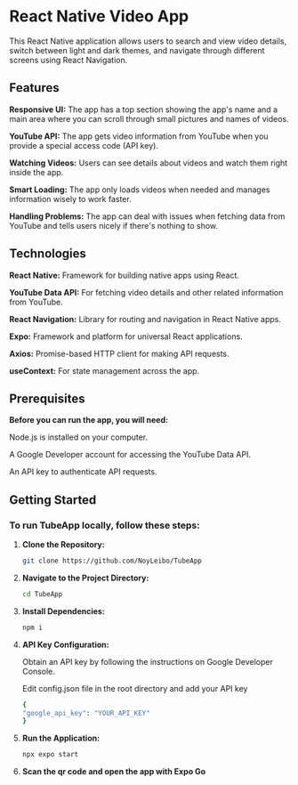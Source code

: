 # **React Native Video App**
This React Native application allows users to search and view video details, switch between light and dark themes, and navigate through different screens using React Navigation.


## **Features**
**Responsive UI:** The app has a top section showing the app's name and a main area where you can scroll through small pictures and names of videos.

**YouTube API:** The app gets video information from YouTube when you provide a special access code (API key).

**Watching Videos:** Users can see details about videos and watch them right inside the app.

**Smart Loading:** The app only loads videos when needed and manages information wisely to work faster.

**Handling Problems:** The app can deal with issues when fetching data from YouTube and tells users nicely if there's nothing to show.


## **Technologies**
**React Native:** Framework for building native apps using React.

**YouTube Data API:** For fetching video details and other related information from YouTube.

**React Navigation:** Library for routing and navigation in React Native apps.

**Expo:** Framework and platform for universal React applications.

**Axios:** Promise-based HTTP client for making API requests.

**useContext:** For state management across the app.


## **Prerequisites**
**Before you can run the app, you will need:**

Node.js is installed on your computer.

A Google Developer account for accessing the YouTube Data API.

An API key to authenticate API requests.


## Getting Started
### To run TubeApp locally, follow these steps:

1. **Clone the Repository:**
   ```bash
   git clone https://github.com/NoyLeibo/TubeApp
2. **Navigate to the Project Directory:**
      ```bash
      cd TubeApp
3. **Install Dependencies:**
      ```bash
      npm i
4. **API Key Configuration:**
   
   Obtain an API key by following the instructions on Google Developer Console.
   
   Edit config.json file in the root directory and add your API key
      ```bash
      {
     "google_api_key": "YOUR_API_KEY"
      }
6. **Run the Application:**
      ```bash
      npx expo start
7. **Scan the qr code and open the app with Expo Go**

